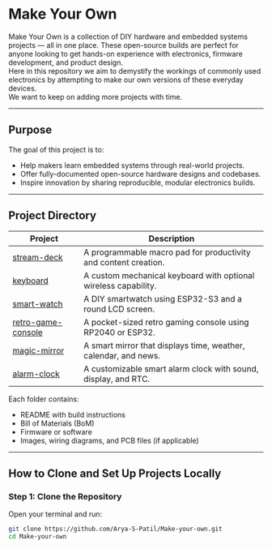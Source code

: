 #  Make Your Own

Make Your Own is a collection of DIY hardware and embedded systems projects — all in one place. These open-source builds are perfect for anyone looking to get hands-on experience with electronics, firmware development, and product design.  
Here in this repository we aim to demystify the workings of commonly used electronics by attempting to make our own versions of these everyday devices.  
We want to keep on adding more projects with time.

---

##  Purpose

The goal of this project is to:

-  Help makers learn embedded systems through real-world projects.
-  Offer fully-documented open-source hardware designs and codebases.
-  Inspire innovation by sharing reproducible, modular electronics builds.

---

##  Project Directory

| Project | Description |
|--------|-------------|
| [stream-deck](./stream-deck) | A programmable macro pad for productivity and content creation. |
| [keyboard](./keyboard) | A custom mechanical keyboard with optional wireless capability. |
| [smart-watch](./smart-watch) | A DIY smartwatch using ESP32-S3 and a round LCD screen. |
| [retro-game-console](./retro-game-console) | A pocket-sized retro gaming console using RP2040 or ESP32. |
| [magic-mirror](./magic-mirror) | A smart mirror that displays time, weather, calendar, and news. |
| [alarm-clock](./alarm-clock) | A customizable smart alarm clock with sound, display, and RTC. |

Each folder contains:
-  README with build instructions  
-  Bill of Materials (BoM)  
-  Firmware or software  
-  Images, wiring diagrams, and PCB files (if applicable)  

---

##  How to Clone and Set Up Projects Locally

###  Step 1: Clone the Repository

Open your terminal and run:

```bash
git clone https://github.com/Arya-S-Patil/Make-your-own.git
cd Make-your-own

